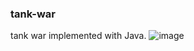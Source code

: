 ### tank-war
tank war implemented with Java.
![image](https://github.com/DiJester/tank-war/assets/21214080/cc2b99a0-6c36-427c-a7bd-d703ecd36764)
